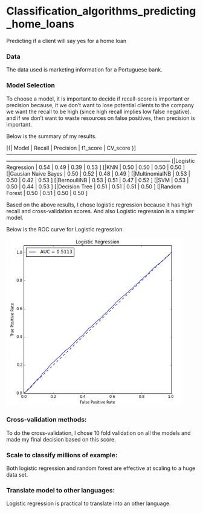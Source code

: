 # Classification_algorithms_predicting_home_loans
Predicting if a client will say yes for a home loan

### Data
The data used is marketing information for a Portuguese bank.

### Model Selection
To choose a model, it is important to decide if recall-score is important or precision because, it we don’t want to lose potential clients to the company we want the recall to be high (since high recall implies low false negative). and if we don’t want to waste resources on false positives, then precision is important. 

Below is the summary of my results.

[{| Model              |  Recall  |   Precision  |  f1_score  |   CV_score  }]
 ———————————————————————————————————————————————————————————————————
[|Logistic Regression |   0.54   |     0.49     |    0.39    |    0.53   ]
[|KNN		             |	 0.50	  |     0.50     |    0.50    |    0.50   ]
[|Gausian Naive Bayes |	 0.50	  |     0.52     |    0.48    |    0.49  ]
[|MultinomialNB	     |   0.53   |     0.50     |    0.42    |    0.53  ]
[|BernoulliNB	       |   0.53   |     0.51     |    0.47    |    0.52  ]
[|SVM     	           |   0.53   |     0.50     |    0.44    |    0.53  ]
[|Decision Tree	     |   0.51   |     0.51     |    0.51    |    0.50  ]
[|Random Forest       |   0.50   |     0.51     |    0.50    |    0.50  ]

Based on the above results, I chose logistic regression because it has high recall and cross-validation scores. And also Logistic regression is a simpler model. 

Below is the ROC curve for Logistic regression.

![Logistic_Regression_ROC](Log_regression.png)

### Cross-validation methods:

To do the cross-validation, I chose 10 fold validation on all the models and made my final decision based on this score. 

### Scale to classify millions of example:

Both logistic regression and random forest are effective at scaling to a huge data set.

### Translate model to other languages:

Logistic regression is practical to translate into an other language.
